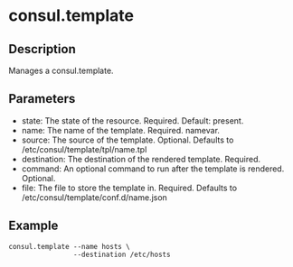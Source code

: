 # consul.template

## Description

Manages a consul.template.

## Parameters

* state: The state of the resource. Required. Default: present.
* name: The name of the template. Required. namevar.
* source: The source of the template. Optional. Defaults to /etc/consul/template/tpl/name.tpl
* destination: The destination of the rendered template. Required.
* command: An optional command to run after the template is rendered. Optional.
* file: The file to store the template in. Required. Defaults to /etc/consul/template/conf.d/name.json

## Example

```shell
consul.template --name hosts \
                --destination /etc/hosts
```

